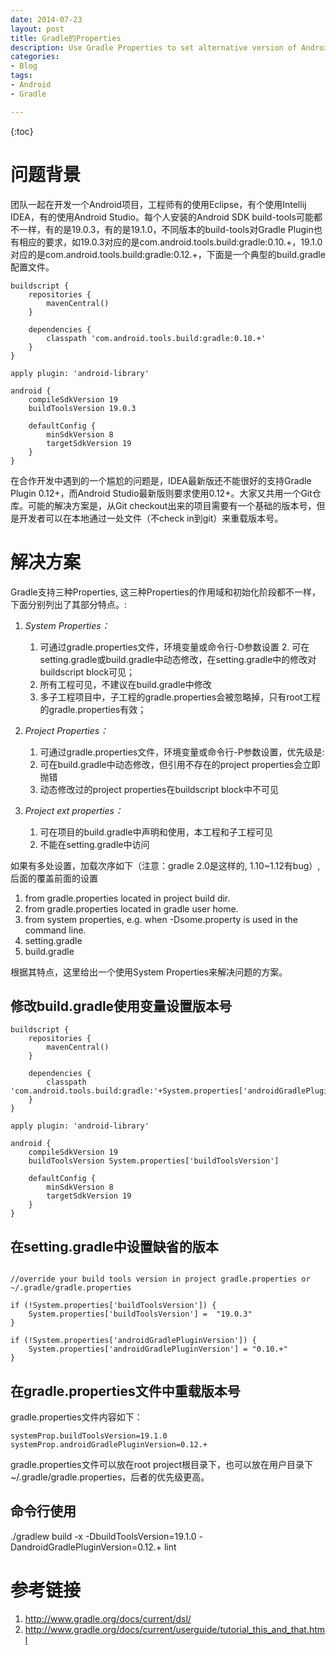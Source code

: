 ```yaml
---
date: 2014-07-23
layout: post
title: Gradle的Properties
description: Use Gradle Properties to set alternative version of Android SDK build-tools and Android Gradle Plugin in team project.
categories:
- Blog
tags:
- Android
- Gradle

---
```


{:toc}

# 问题背景

团队一起在开发一个Android项目，工程师有的使用Eclipse，有个使用Intellij IDEA，有的使用Android Studio。每个人安装的Android SDK build-tools可能都不一样，有的是19.0.3，有的是19.1.0，不同版本的build-tools对Gradle Plugin也有相应的要求，如19.0.3对应的是com.android.tools.build:gradle:0.10.+，19.1.0对应的是com.android.tools.build:gradle:0.12.+，下面是一个典型的build.gradle配置文件。

```
buildscript {
    repositories {
        mavenCentral()
    }

    dependencies {
        classpath 'com.android.tools.build:gradle:0.10.+'
    }
}

apply plugin: 'android-library'

android {
    compileSdkVersion 19
    buildToolsVersion 19.0.3

    defaultConfig {
        minSdkVersion 8
        targetSdkVersion 19
    }
}
```
在合作开发中遇到的一个尴尬的问题是，IDEA最新版还不能很好的支持Gradle Plugin 0.12+，而Android Studio最新版则要求使用0.12+。大家又共用一个Git仓库。可能的解决方案是，从Git checkout出来的项目需要有一个基础的版本号，但是开发者可以在本地通过一处文件（不check in到git）来重载版本号。

# 解决方案

Gradle支持三种Properties, 这三种Properties的作用域和初始化阶段都不一样，下面分别列出了其部分特点。:

1. *System Properties：*
	1. 可通过gradle.properties文件，环境变量或命令行-D参数设置	2. 可在setting.gradle或build.gradle中动态修改，在setting.gradle中的修改对buildscript block可见；
	3. 所有工程可见，不建议在build.gradle中修改
	4. 多子工程项目中，子工程的gradle.properties会被忽略掉，只有root工程的gradle.properties有效；
		
2. *Project Properties：* 
	1. 可通过gradle.properties文件，环境变量或命令行-P参数设置，优先级是: 
	2. 可在build.gradle中动态修改，但引用不存在的project properties会立即抛错
	3. 动态修改过的project properties在buildscript block中不可见
	
3. *Project ext properties：*
	1. 可在项目的build.gradle中声明和使用，本工程和子工程可见
	2. 不能在setting.gradle中访问

如果有多处设置，加载次序如下（注意：gradle 2.0是这样的, 1.10~1.12有bug）, 后面的覆盖前面的设置

1. from gradle.properties located in project build dir.
2. from gradle.properties located in gradle user home.
3. from system properties, e.g. when -Dsome.property is used in the command line.
4. setting.gradle
5. build.gradle

根据其特点，这里给出一个使用System Properties来解决问题的方案。


## 修改build.gradle使用变量设置版本号

```
buildscript {
    repositories {
        mavenCentral()
    }

    dependencies {
        classpath 'com.android.tools.build:gradle:'+System.properties['androidGradlePluginVersion']
    }
}

apply plugin: 'android-library'

android {
    compileSdkVersion 19
    buildToolsVersion System.properties['buildToolsVersion']

    defaultConfig {
        minSdkVersion 8
        targetSdkVersion 19
    }
}
```

## 在setting.gradle中设置缺省的版本

```

//override your build tools version in project gradle.properties or ~/.gradle/gradle.properties

if (!System.properties['buildToolsVersion']) {
	System.properties['buildToolsVersion'] =  "19.0.3"
}

if (!System.properties['androidGradlePluginVersion']) {
	System.properties['androidGradlePluginVersion'] = "0.10.+"
}

```

## 在gradle.properties文件中重载版本号

gradle.properties文件内容如下：

```
systemProp.buildToolsVersion=19.1.0
systemProp.androidGradlePluginVersion=0.12.+

```

gradle.properties文件可以放在root project根目录下，也可以放在用户目录下 ~/.gradle/gradle.properties，后者的优先级更高。


## 命令行使用
./gradlew build -x -DbuildToolsVersion=19.1.0 -DandroidGradlePluginVersion=0.12.+ lint


# 参考链接

1. http://www.gradle.org/docs/current/dsl/
2. http://www.gradle.org/docs/current/userguide/tutorial_this_and_that.html
